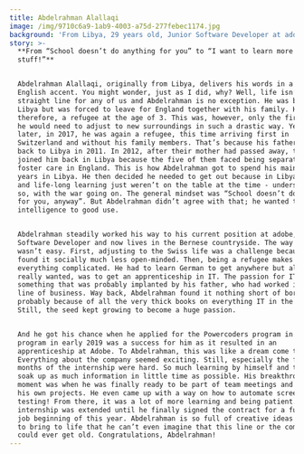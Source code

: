 ```yaml
---
title: Abdelrahman Alallaqi
image: /img/9710c6a9-1ab9-4003-a75d-277febec1174.jpg
background: 'From Libya, 29 years old, Junior Software Developer at adobe'
story: >-
  **From “School doesn’t do anything for you” to “I want to learn more of this
  stuff!”**


  Abdelrahman Alallaqi, originally from Libya, delivers his words in a thick
  English accent. You might wonder, just as I did, why? Well, life isn’t a
  straight line for any of us and Abdelrahman is no exception. He was born in
  Libya but was forced to leave for England together with his family. He was,
  therefore, a refugee at the age of 3. This was, however, only the first time
  he would need to adjust to new surroundings in such a drastic way. Years
  later, in 2017, he was again a refugee, this time arriving first in
  Switzerland and without his family members. That’s because his father went
  back to Libya in 2011. In 2012, after their mother had passed away, the kids
  joined him back in Libya because the five of them faced being separated by
  foster care in England. This is how Abdelrahman got to spend his main teenage
  years in Libya. He then decided he needed to get out because in Libya, school
  and life-long learning just weren’t on the table at the time - understandably
  so, with the war going on. The general mindset was “School doesn’t do anything
  for you, anyway”. But Abdelrahman didn’t agree with that; he wanted to put his
  intelligence to good use.


  Abdelrahman steadily worked his way to his current position at adobe, Junior
  Software Developer and now lives in the Bernese countryside. The way there
  wasn’t easy. First, adjusting to the Swiss life was a challenge because he
  found it socially much less open-minded. Then, being a refugee makes almost
  everything complicated. He had to learn German to get anywhere but all he
  really wanted, was to get an apprenticeship in IT. The passion for IT is
  something that was probably implanted by his father, who had worked in that
  line of business. Way back, Abdelrahman found it nothing short of boring, most
  probably because of all the very thick books on everything IT in the home.
  Still, the seed kept growing to become a huge passion.


  And he got his chance when he applied for the Powercoders program in 2018. The
  program in early 2019 was a success for him as it resulted in an
  apprenticeship at Adobe. To Abdelrahman, this was like a dream come true.
  Everything about the company seemed exciting. Still, especially the first 6
  months of the internship were hard. So much learning by himself and trying to
  soak up as much information in little time as possible. His breakthrough
  moment was when he was finally ready to be part of team meetings and handle
  his own projects. He even came up with a way on how to automate screenshot
  testing! From there, it was a lot of more learning and being patient. His
  internship was extended until he finally signed the contract for a full-time
  job beginning of this year. Abdelrahman is so full of creative ideas he wants
  to bring to life that he can’t even imagine that this line or the company
  could ever get old. Congratulations, Abdelrahman!
---
```



